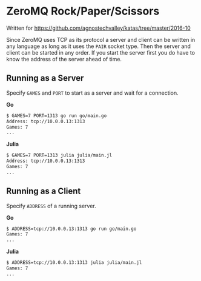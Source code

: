 # ZeroMQ Rock/Paper/Scissors

Written for https://github.com/agnostechvalley/katas/tree/master/2016-10

Since ZeroMQ uses TCP as its protocol a server and client can be written in any language as long as it uses the `PAIR` socket type. Then the server and client can be started in any order. If you start the server first you do have to know the address of the server ahead of time.

## Running as a Server

Specify `GAMES` and `PORT` to start as a server and wait for a connection.

**Go**
```bash
$ GAMES=7 PORT=1313 go run go/main.go
Address: tcp://10.0.0.13:1313
Games: 7
...
```

**Julia**
```bash
$ GAMES=7 PORT=1313 julia julia/main.jl
Address: tcp://10.0.0.13:1313
Games: 7
...
```

## Running as a Client

Specify `ADDRESS` of a running server.

**Go**
```bash
$ ADDRESS=tcp://10.0.0.13:1313 go run go/main.go
Games: 7
...
```

**Julia**
```bash
$ ADDRESS=tcp://10.0.0.13:1313 julia julia/main.jl
Games: 7
...
```
